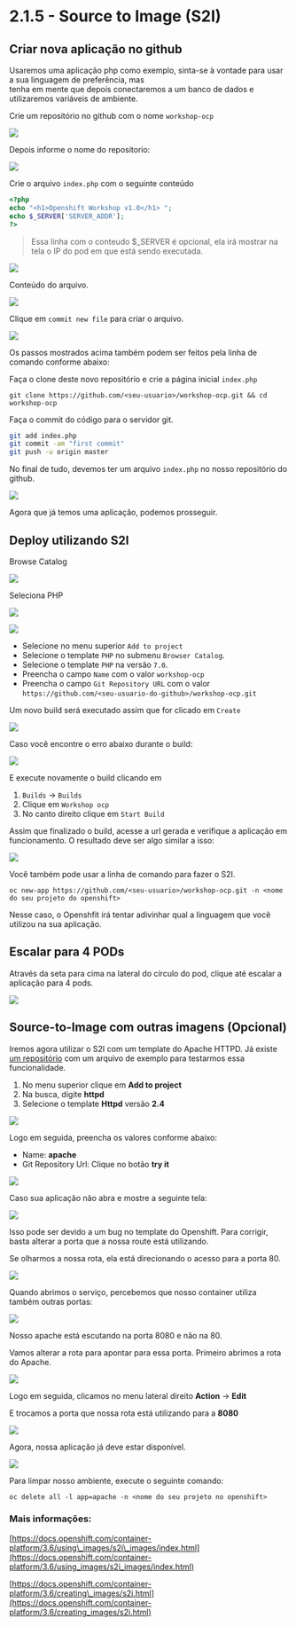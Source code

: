 # 2.1.5 - Source to Image \(S2I\)

## Criar nova aplicação no github

Usaremos uma aplicação php como exemplo, sinta-se à vontade para usar a sua linguagem de preferência, mas  
tenha em mente que depois conectaremos a um banco de dados e utilizaremos variáveis de ambiente.

Crie um repositório no github com o nome `workshop-ocp`

![](../../.gitbook/assets/selection_237.png)

Depois informe o nome do repositorio:

![](../../.gitbook/assets/selection_239%20%281%29.png)

Crie o arquivo `index.php` com o seguinte conteúdo

```php
<?php
echo "<h1>Openshift Workshop v1.0</h1> ";
echo $_SERVER['SERVER_ADDR'];
?>
```

> Essa linha com o conteudo $\_SERVER é opcional, ela irá mostrar na tela o IP do pod em que está sendo executada.

![](../../.gitbook/assets/selection_240%20%281%29.png)

Conteúdo do arquivo.

![](../../.gitbook/assets/selection_241%20%281%29.png)

Clique em `commit new file` para criar o arquivo.

![](../../.gitbook/assets/selection_242.png)

Os passos mostrados acima também podem ser feitos pela linha de comando conforme abaixo:

Faça o clone deste novo repositório e crie a página inicial `index.php`

```text
git clone https://github.com/<seu-usuario>/workshop-ocp.git && cd workshop-ocp
```

Faça o commit do código para o servidor git.

```bash
git add index.php
git commit -am "first commit"
git push -u origin master
```

No final de tudo, devemos ter um arquivo `index.php` no nosso repositório do github.

![](../../.gitbook/assets/selection_243%20%281%29.png)

Agora que já temos uma aplicação, podemos prosseguir.

## Deploy utilizando S2I

Browse Catalog

![](../../.gitbook/assets/selection_245.png)

Seleciona PHP

![](../../.gitbook/assets/selection_246%20%281%29.png)

![](../../.gitbook/assets/s2i-parte2%20%281%29.gif)

* Selecione no menu superior `Add to project`
* Selecione o template `PHP` no submenu `Browser Catalog`.
* Selecione o template `PHP` na versão `7.0`.
* Preencha o campo `Name` com o valor `workshop-ocp` 
* Preencha o campo `Git Repository URL` com o valor `https://github.com/<seu-usuario-do-github>/workshop-ocp.git`

Um novo build será executado assim que for clicado em `Create`

![](../../.gitbook/assets/selection_298.png)

Caso você encontre o erro abaixo durante o build:

![](../../.gitbook/assets/captura-de-tela-de-2018-02-22-14-15-01.png)

E execute novamente o build clicando em

1. `Builds` -&gt; `Builds`
2. Clique em `Workshop ocp`
3. No canto direito clique em `Start Build`

Assim que finalizado o build, acesse a url gerada e verifique a aplicação em funcionamento. O resultado deve ser algo similar a isso:

![](../../.gitbook/assets/selection_248%20%281%29.png)

Você também pode usar a linha de comando para fazer o S2I.

```text
oc new-app https://github.com/<seu-usuario>/workshop-ocp.git -n <nome do seu projeto do openshift>
```

Nesse caso, o Openshfit irá tentar adivinhar qual a linguagem que você utilizou na sua aplicação.

## Escalar para 4 PODs

Através da seta para cima na lateral do círculo do pod, clique até escalar a aplicação para 4 pods.

![](../../.gitbook/assets/scale-4.gif)

## Source-to-Image com outras imagens \(Opcional\)

Iremos agora utilizar o S2I com um template do Apache HTTPD. Já existe [um repositório](https://github.com/openshift/httpd-ex.git) com um arquivo de exemplo para testarmos essa funcionalidade.

1. No menu superior clique em **Add to project**
2. Na busca, digite **httpd**
3. Selecione o template **Httpd** versão **2.4**

![](../../.gitbook/assets/selection_060.png)

Logo em seguida, preencha os valores conforme abaixo:

* Name: **apache**
* Git Repository Url: Clique no botão **try it**

![](../../.gitbook/assets/select-apache.gif)

Caso sua aplicação não abra e mostre a seguinte tela:

![](../../.gitbook/assets/selection_061.png)

Isso pode ser devido a um bug no template do Openshift. Para corrigir, basta alterar a porta que a nossa route está utilizando.

Se olharmos a nossa rota, ela está direcionando o acesso para a porta 80.

![](../../.gitbook/assets/selection_062.png)

Quando abrimos o serviço, percebemos que nosso container utiliza também outras portas:

![](../../.gitbook/assets/selection_063%20%281%29.png)

Nosso apache está escutando na porta 8080 e não na 80.

Vamos alterar a rota para apontar para essa porta. Primeiro abrimos a rota do Apache.

![](../../.gitbook/assets/route.gif)

Logo em seguida, clicamos no menu lateral direito **Action** -&gt; **Edit**

E trocamos a porta que nossa rota está utilizando para a **8080**

![](../../.gitbook/assets/altera-porta.gif)

Agora, nossa aplicação já deve estar disponível.

![](../../.gitbook/assets/selection_064%20%281%29.png)

Para limpar nosso ambiente, execute o seguinte comando:

```text
oc delete all -l app=apache -n <nome do seu projeto no openshift>
```

### Mais informações:

[https://docs.openshift.com/container-platform/3.6/using\_images/s2i\_images/index.html](https://docs.openshift.com/container-platform/3.6/using_images/s2i_images/index.html)

[https://docs.openshift.com/container-platform/3.6/creating\_images/s2i.html](https://docs.openshift.com/container-platform/3.6/creating_images/s2i.html)

